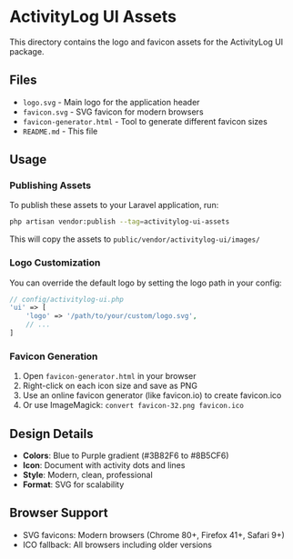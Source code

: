 # ActivityLog UI Assets

This directory contains the logo and favicon assets for the ActivityLog UI package.

## Files

- `logo.svg` - Main logo for the application header
- `favicon.svg` - SVG favicon for modern browsers
- `favicon-generator.html` - Tool to generate different favicon sizes
- `README.md` - This file

## Usage

### Publishing Assets

To publish these assets to your Laravel application, run:

```bash
php artisan vendor:publish --tag=activitylog-ui-assets
```

This will copy the assets to `public/vendor/activitylog-ui/images/`

### Logo Customization

You can override the default logo by setting the logo path in your config:

```php
// config/activitylog-ui.php
'ui' => [
    'logo' => '/path/to/your/custom/logo.svg',
    // ...
]
```

### Favicon Generation

1. Open `favicon-generator.html` in your browser
2. Right-click on each icon size and save as PNG
3. Use an online favicon generator (like favicon.io) to create favicon.ico
4. Or use ImageMagick: `convert favicon-32.png favicon.ico`

## Design Details

- **Colors**: Blue to Purple gradient (#3B82F6 to #8B5CF6)
- **Icon**: Document with activity dots and lines
- **Style**: Modern, clean, professional
- **Format**: SVG for scalability

## Browser Support

- SVG favicons: Modern browsers (Chrome 80+, Firefox 41+, Safari 9+)
- ICO fallback: All browsers including older versions 
